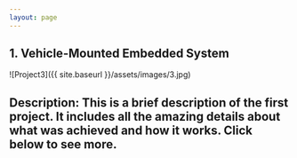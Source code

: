 ```yaml
---
layout: page
---
```

## 1. **Vehicle-Mounted Embedded System**

![Project3]({{ site.baseurl }}/assets/images/3.jpg)

**Description**: This is a brief description of the first project. It includes all the amazing details about what was achieved and how it works. Click below to see more.
---
